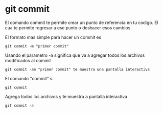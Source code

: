 git commit
==========

El comando commit te permite crear un punto de referencia en tu codigo. El cua te permite regresar a ese punto o deshacer esos cambios

El formato mas simple para hacer un commit es
```
git commit -m "primer commit"
```

Usando el parametro -a significa que va a agregar todos los archivos modificados al commit
```
git commit -am "primer commit" te muestra una pantalla interactiva
```
El comando "commit" s
```
git commit
```
Agrega todos los archivos y te muestra a pantalla interactiva
```
git commit -a
```